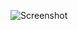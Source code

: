 ![Screenshot](https://raw.githubusercontent.com/Cryakl/Ultimate-RAT-Collection/refs/heads/main/Evilotus/Evilotus%201.3.1/Screenshot.png)
